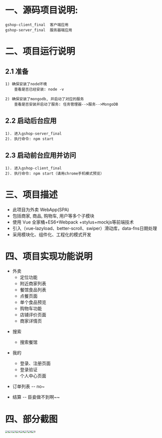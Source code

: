 # 一、源码项目说明:
	gshop-client_final  客户端应用
	gshop-server_final  服务器端应用


# 二、项目运行说明
## 2.1 准备
	1) 确保安装了node环境
		查看是否已经安装: node -v
	
	2) 确保安装了mongodb, 并启动了对应的服务
		查看是否安装并启动了服务: 任务管理器-->服务-->MongoDB

## 2.2  启动后台应用
	1). 进入gshop-server_final
	2). 执行命令: npm start

## 2.3 启动前台应用并访问
	1). 进入gshop-client_final
	2). 执行命令: npm start（请用chrome手机模式预览）

# 三、项目描述
-  此项目为外卖 WebApp(SPA) 
- 包括商家, 商品, 购物车, 用户等多个子模块 
- 使用 Vue 全家桶+ES6+Webpack +stylus+mockjs等前端技术 
- 引入（vue-lazyload、better-scroll、swiper）滑动库，data-fns日期处理
- 采用模块化、组件化、工程化的模式开发

# 四、项目实现功能说明

- 外卖
  -  定位功能 
  -  附近商家列表 
  -  餐馆食品列表
    - 点餐页面 
    -  单个食品预览 
    -  购物车功能 
    -  店铺评价页面 
    -  商家详情页 

+ 搜索
  +  搜索餐馆 	

+ 我的
  +  登录、注册页面 
  +  登录验证 
  +  个人中心页面 
+ 订单列表 -- no~
+  结算 -- 臣妾做不到啊~~

# 四、部分截图

<div>
  <img src="https://github.com/liva92/vue_waimai/blob/master/gshop-client_final/images/1.png" alt="1" style="zoom:48%;float:left" />
	<img src="https://github.com/liva92/vue_waimai/blob/master/gshop-client_final/images/2.png" alt="2" style="zoom:50%;float:left" /><img src="https://github.com/liva92/vue_waimai/blob/master/gshop-client_final/images/3.png" alt="3" style="zoom:50%;float:left" />
	<img src="https://github.com/liva92/vue_waimai/blob/master/gshop-client_final/images/4.png" alt="4" style="zoom:50%;float:left" /><img src="https://github.com/liva92/vue_waimai/blob/master/gshop-client_final/images/5.png" alt="4" style="zoom:50%;float:left" />
	<img src="https://github.com/liva92/vue_waimai/blob/master/gshop-client_final/images/7.png" alt="7" style="zoom:50%;float:left" /><img src="https://github.com/liva92/vue_waimai/blob/master/gshop-client_final/images/8.png" alt="8" style="zoom:50%;float:left" />
	<img src="https://github.com/liva92/vue_waimai/blob/master/gshop-client_final/images/9.png" alt="9" style="zoom:50%;float:left"/>
</div>

















